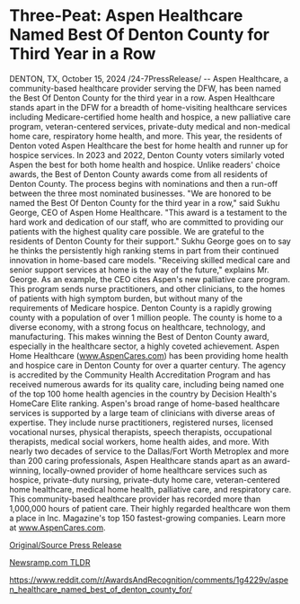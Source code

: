 # Three-Peat: Aspen Healthcare Named Best Of Denton County for Third Year in a Row

DENTON, TX, October 15, 2024 /24-7PressRelease/ -- Aspen Healthcare, a community-based healthcare provider serving the DFW, has been named the Best Of Denton County for the third year in a row. Aspen Healthcare stands apart in the DFW for a breadth of home-visiting healthcare services including Medicare-certified home health and hospice, a new palliative care program, veteran-centered services, private-duty medical and non-medical home care, respiratory home health, and more.   This year, the residents of Denton voted Aspen Healthcare the best for home health and runner up for hospice services. In 2023 and 2022, Denton County voters similarly voted Aspen the best for both home health and hospice. Unlike readers' choice awards, the Best of Denton County awards come from all residents of Denton County. The process begins with nominations and then a run-off between the three most nominated businesses.   "We are honored to be named the Best Of Denton County for the third year in a row," said Sukhu George, CEO of Aspen Home Healthcare. "This award is a testament to the hard work and dedication of our staff, who are committed to providing our patients with the highest quality care possible. We are grateful to the residents of Denton County for their support." Sukhu George goes on to say he thinks the persistently high ranking stems in part from their continued innovation in home-based care models. "Receiving skilled medical care and senior support services at home is the way of the future," explains Mr. George. As an example, the CEO cites Aspen's new palliative care program. This program sends nurse practitioners, and other clinicians, to the homes of patients with high symptom burden, but without many of the requirements of Medicare hospice.   Denton County is a rapidly growing county with a population of over 1 million people. The county is home to a diverse economy, with a strong focus on healthcare, technology, and manufacturing. This makes winning the Best of Denton County award, especially in the healthcare sector, a highly coveted achievement.   Aspen Home Healthcare (www.AspenCares.com) has been providing home health and hospice care in Denton County for over a quarter century. The agency is accredited by the Community Health Accreditation Program and has received numerous awards for its quality care, including being named one of the top 100 home health agencies in the country by Decision Health's HomeCare Elite ranking.  Aspen's broad range of home-based healthcare services is supported by a large team of clinicians with diverse areas of expertise. They include nurse practitioners, registered nurses, licensed vocational nurses, physical therapists, speech therapists, occupational therapists, medical social workers, home health aides, and more.  With nearly two decades of service to the Dallas/Fort Worth Metroplex and more than 200 caring professionals, Aspen Healthcare stands apart as an award-winning, locally-owned provider of home healthcare services such as hospice, private-duty nursing, private-duty home care, veteran-centered home healthcare, medical home health, palliative care, and respiratory care. This community-based healthcare provider has recorded more than 1,000,000 hours of patient care. Their highly regarded healthcare won them a place in Inc. Magazine's top 150 fastest-growing companies.  Learn more at www.AspenCares.com. 

[Original/Source Press Release](https://www.24-7pressrelease.com/press-release/515245/three-peat-aspen-healthcare-named-best-of-denton-county-for-third-year-in-a-row)
                    

[Newsramp.com TLDR](None) 

https://www.reddit.com/r/AwardsAndRecognition/comments/1g4229v/aspen_healthcare_named_best_of_denton_county_for/